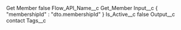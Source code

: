 <?xml version="1.0" encoding="UTF-8"?>
<CustomMetadata xmlns="http://soap.sforce.com/2006/04/metadata" xmlns:xsi="http://www.w3.org/2001/XMLSchema-instance" xmlns:xsd="http://www.w3.org/2001/XMLSchema">
    <label>Get Member</label>
    <protected>false</protected>
    <values>
        <field>Flow_API_Name__c</field>
        <value xsi:type="xsd:string">Get_Member</value>
    </values>
    <values>
        <field>Input__c</field>
        <value xsi:type="xsd:string">{
  &quot;membershipId&quot; : &quot;dto.membershipId&quot;
}</value>
    </values>
    <values>
        <field>Is_Active__c</field>
        <value xsi:type="xsd:boolean">false</value>
    </values>
    <values>
        <field>Output__c</field>
        <value xsi:type="xsd:string">contact</value>
    </values>
    <values>
        <field>Tags__c</field>
        <value xsi:nil="true"/>
    </values>
</CustomMetadata>
